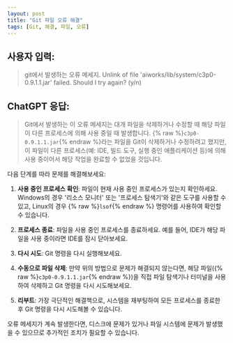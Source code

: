 ```yaml
---
layout: post
title: "Git 파일 오류 해결"
tags: [Git, 해결, 파일, 오류]
---
```


## 사용자 입력:
> git에서 발생하는 오류 메세지. Unlink of file 'aiworks/lib/system/c3p0-0.9.1.1.jar' failed. Should I try again? (y/n) 

## ChatGPT 응답:
> Git에서 발생하는 이 오류 메세지는 대개 파일을 삭제하거나 수정할 때 해당 파일이 다른 프로세스에 의해 사용 중일 때 발생합니다. {% raw %}`c3p0-0.9.1.1.jar`{% endraw %}라는 파일을 Git이 삭제하거나 수정하려고 했지만, 이 파일이 다른 프로세스(예: IDE, 빌드 도구, 실행 중인 애플리케이션 등)에 의해 사용 중이어서 해당 작업을 완료할 수 없었을 것입니다.

다음 단계를 따라 문제를 해결해보세요:

1. **사용 중인 프로세스 확인**: 파일이 현재 사용 중인 프로세스가 있는지 확인하세요. Windows의 경우 '리소스 모니터' 또는 '프로세스 탐색기'와 같은 도구를 사용할 수 있고, Linux의 경우 {% raw %}`lsof`{% endraw %} 명령어를 사용하여 확인할 수 있습니다.

2. **프로세스 종료**: 파일을 사용 중인 프로세스를 종료하세요. 예를 들어, IDE가 해당 파일을 사용 중이라면 IDE를 잠시 닫아보세요.

3. **다시 시도**: Git 명령을 다시 실행해보세요.

4. **수동으로 파일 삭제**: 만약 위의 방법으로 문제가 해결되지 않는다면, 해당 파일({% raw %}`c3p0-0.9.1.1.jar`{% endraw %})을 직접 파일 탐색기나 터미널을 사용하여 삭제하고 Git 명령을 다시 시도해보세요.

5. **리부트**: 가장 극단적인 해결책으로, 시스템을 재부팅하여 모든 프로세스를 종료한 후 Git 명령을 다시 시도해볼 수 있습니다.

오류 메세지가 계속 발생한다면, 디스크에 문제가 있거나 파일 시스템에 문제가 발생했을 수 있으므로 추가적인 조치가 필요할 수 있습니다.

